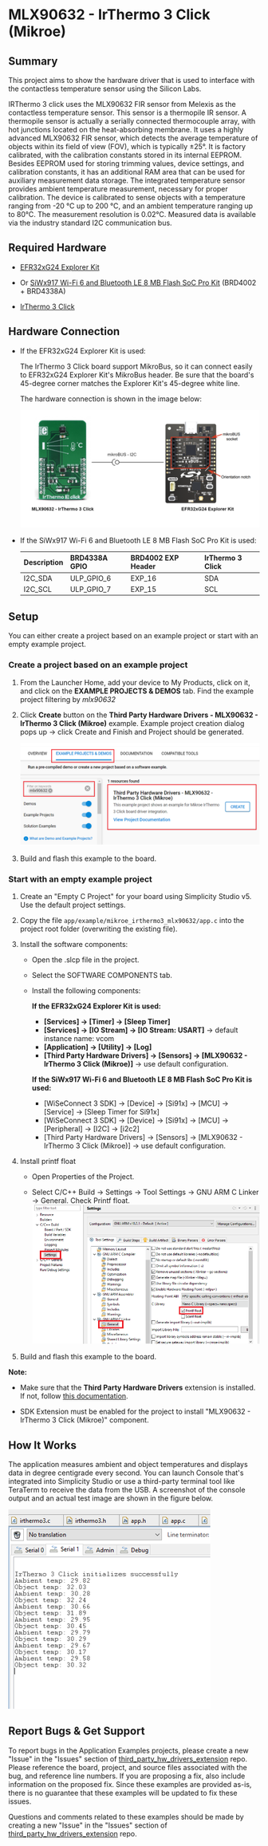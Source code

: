 # MLX90632 - IrThermo 3 Click (Mikroe) #

## Summary ##

This project aims to show the hardware driver that is used to interface with the contactless temperature sensor using the Silicon Labs.

IRThermo 3 click uses the MLX90632 FIR sensor from Melexis as the contactless temperature sensor. This sensor is a thermopile IR sensor. A thermopile sensor is actually a serially connected thermocouple array, with hot junctions located on the heat-absorbing membrane. It uses a highly advanced MLX90632 FIR sensor, which detects the average temperature of objects within its field of view (FOV), which is typically ±25°. It is factory calibrated, with the calibration constants stored in its internal EEPROM. Besides EEPROM used for storing trimming values, device settings, and calibration constants, it has an additional RAM area that can be used for auxiliary measurement data storage. The integrated temperature sensor provides ambient temperature measurement, necessary for proper calibration. The device is calibrated to sense objects with a temperature ranging from -20 ℃ up to 200 ℃, and an ambient temperature ranging up to 80℃. The measurement resolution is 0.02℃. Measured data is available via the industry standard I2C communication bus.

## Required Hardware ##

- [EFR32xG24 Explorer Kit](https://www.silabs.com/development-tools/wireless/efr32xg24-explorer-kit?tab=overview)

- Or [SiWx917 Wi-Fi 6 and Bluetooth LE 8 MB Flash SoC Pro Kit](https://www.silabs.com/development-tools/wireless/wi-fi/siwx917-pk6031a-wifi-6-bluetooth-le-soc-pro-kit) (BRD4002 + BRD4338A)

- [IrThermo 3 Click](https://www.mikroe.com/ir-thermo-3-click)

## Hardware Connection ##

- If the EFR32xG24 Explorer Kit is used:

  The IrThermo 3 Click board support MikroBus, so it can connect easily to EFR32xG24 Explorer Kit's MikroBus header. Be sure that the board's 45-degree corner matches the Explorer Kit's 45-degree white line.

  The hardware connection is shown in the image below:

  ![board](image/hardware_connection.png "Hardware connection")

- If the SiWx917 Wi-Fi 6 and Bluetooth LE 8 MB Flash SoC Pro Kit is used:

  | Description  | BRD4338A GPIO | BRD4002 EXP Header | IrThermo 3 Click   |
  | -------------| ------------- | ------------------ | ------------------ |
  | I2C_SDA      | ULP_GPIO_6    | EXP_16             | SDA                |
  | I2C_SCL      | ULP_GPIO_7    | EXP_15             | SCL                |

## Setup ##

You can either create a project based on an example project or start with an empty example project.

### Create a project based on an example project ###

1. From the Launcher Home, add your device to My Products, click on it, and click on the **EXAMPLE PROJECTS & DEMOS** tab. Find the example project filtering by *mlx90632*

2. Click **Create** button on the **Third Party Hardware Drivers - MLX90632 - IrThermo 3 Click (Mikroe)** example. Example project creation dialog pops up -> click Create and Finish and Project should be generated.

   ![Create_example](image/create_example.png)

3. Build and flash this example to the board.

### Start with an empty example project ###

1. Create an "Empty C Project" for your board using Simplicity Studio v5. Use the default project settings.

2. Copy the file `app/example/mikroe_irthermo3_mlx90632/app.c` into the project root folder (overwriting the existing file).

3. Install the software components:

    - Open the .slcp file in the project.

    - Select the SOFTWARE COMPONENTS tab.

    - Install the following components:

      **If the EFR32xG24 Explorer Kit is used:**

        - **[Services] → [Timer] → [Sleep Timer]**
        - **[Services] → [IO Stream] → [IO Stream: USART]** → default instance name: vcom
        - **[Application] → [Utility] → [Log]**
        - **[Third Party Hardware Drivers] → [Sensors] → [MLX90632 - IrThermo 3 Click (Mikroe)]** -> use default configuration.

      **If the SiWx917 Wi-Fi 6 and Bluetooth LE 8 MB Flash SoC Pro Kit is used:**

        - [WiSeConnect 3 SDK] → [Device] → [Si91x] → [MCU] → [Service] → [Sleep Timer for Si91x]
        - [WiSeConnect 3 SDK] → [Device] → [Si91x] → [MCU] → [Peripheral] → [I2C] → [i2c2]
        - [Third Party Hardware Drivers] → [Sensors] → [MLX90632 - IrThermo 3 Click (Mikroe)] -> use default configuration.

4. Install printf float

    - Open Properties of the Project.

    - Select C/C++ Build → Settings → Tool Settings → GNU ARM C Linker → General. Check Printf float.
    ![install_float](image/float.png)

5. Build and flash this example to the board.

**Note:**

- Make sure that the **Third Party Hardware Drivers** extension is installed. If not, follow [this documentation](https://github.com/SiliconLabs/third_party_hw_drivers_extension/blob/master/README.md#how-to-add-to-simplicity-studio-ide).

- SDK Extension must be enabled for the project to install "MLX90632 - IrThermo 3 Click (Mikroe)" component.

## How It Works ##

The application measures ambient and object temperatures and displays data in degree centigrade every second.
You can launch Console that's integrated into Simplicity Studio or use a third-party terminal tool like TeraTerm to receive the data from the USB. A screenshot of the console output and an actual test image are shown in the figure below.

![logging_screen](image/log.png)

## Report Bugs & Get Support ##

To report bugs in the Application Examples projects, please create a new "Issue" in the "Issues" section of [third_party_hw_drivers_extension](https://github.com/SiliconLabs/third_party_hw_drivers_extension) repo. Please reference the board, project, and source files associated with the bug, and reference line numbers. If you are proposing a fix, also include information on the proposed fix. Since these examples are provided as-is, there is no guarantee that these examples will be updated to fix these issues.

Questions and comments related to these examples should be made by creating a new "Issue" in the "Issues" section of [third_party_hw_drivers_extension](https://github.com/SiliconLabs/third_party_hw_drivers_extension) repo.
